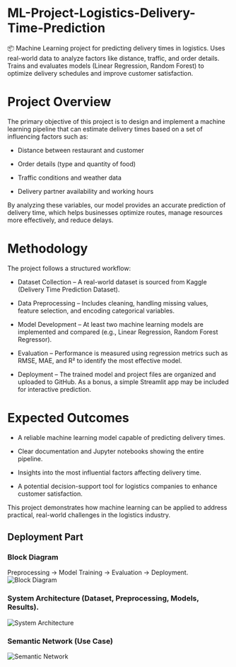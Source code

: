 # ML-Project-Logistics-Delivery-Time-Prediction
📦 Machine Learning project for predicting delivery times in logistics. Uses real-world data to analyze factors like distance, traffic, and order details. Trains and evaluates models (Linear Regression, Random Forest) to optimize delivery schedules and improve customer satisfaction.


# Project Overview

The primary objective of this project is to design and implement a machine learning pipeline that can estimate delivery times based on a set of influencing factors such as:

- Distance between restaurant and customer

- Order details (type and quantity of food)

- Traffic conditions and weather data

- Delivery partner availability and working hours

By analyzing these variables, our model provides an accurate prediction of delivery time, which helps businesses optimize routes, manage resources more effectively, and reduce delays.


# Methodology

The project follows a structured workflow:

- Dataset Collection – A real-world dataset is sourced from Kaggle (Delivery Time Prediction Dataset).

- Data Preprocessing – Includes cleaning, handling missing values, feature selection, and encoding categorical variables.

- Model Development – At least two machine learning models are implemented and compared (e.g., Linear Regression, Random Forest Regressor).

- Evaluation – Performance is measured using regression metrics such as RMSE, MAE, and R² to identify the most effective model.

- Deployment – The trained model and project files are organized and uploaded to GitHub. As a bonus, a simple Streamlit app may be included for interactive prediction.



# Expected Outcomes

- A reliable machine learning model capable of predicting delivery times.

- Clear documentation and Jupyter notebooks showing the entire pipeline.

- Insights into the most influential factors affecting delivery time.

- A potential decision-support tool for logistics companies to enhance customer satisfaction.

This project demonstrates how machine learning can be applied to address practical, real-world challenges in the logistics industry.



## Deployment Part

### Block Diagram
Preprocessing → Model Training → Evaluation → Deployment.  
![Block Diagram](diagrams/diagram_page9_0.png)

### System Architecture (Dataset, Preprocessing, Models, Results).  
![System Architecture](diagrams/diagram_page10_0.png)

### Semantic Network (Use Case)  
![Semantic Network](diagrams/diagram_page11_0.png)
